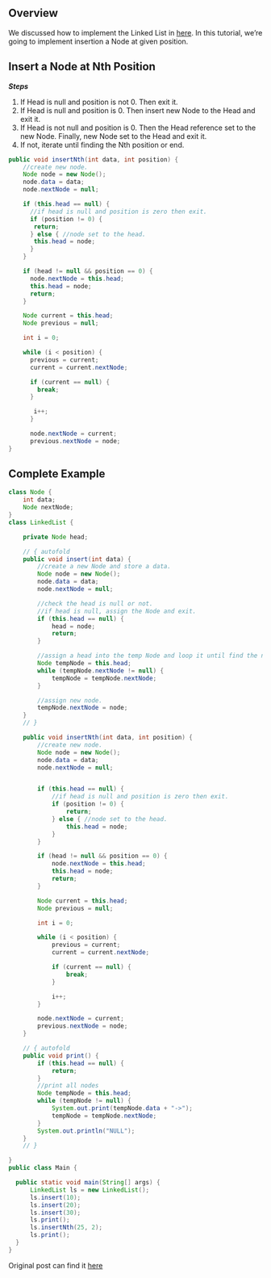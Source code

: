 ## Overview
We discussed how to implement the Linked List in [here](https://tech.io/playgrounds/d4e9203aa1493fb4785624abeb8c56eb7896/linked-list-data-structure). In this tutorial, we’re going to implement insertion a Node at given position.

## Insert a Node at Nth Position

***Steps***
1. If Head is null and position is not 0. Then exit it.
2. If Head is null and position is 0. Then insert new Node to the Head and exit it.
3. If Head is not null and position is 0. Then the Head reference set to the new Node. Finally, new Node set to the Head and exit it.
4. If not, iterate until finding the Nth position or end.

```java
public void insertNth(int data, int position) {
    //create new node.
    Node node = new Node();
    node.data = data;
    node.nextNode = null;

    if (this.head == null) {
      //if head is null and position is zero then exit.
      if (position != 0) {
       return;
      } else { //node set to the head.
       this.head = node;
      }
    }

    if (head != null && position == 0) {
      node.nextNode = this.head;
      this.head = node;
      return;
    }

    Node current = this.head;
    Node previous = null;

    int i = 0;

    while (i < position) {
      previous = current;
      current = current.nextNode;

      if (current == null) {
        break;
      }

       i++;
      }

      node.nextNode = current;
      previous.nextNode = node;
}
```

## Complete Example
```java runnable
class Node {
    int data;
    Node nextNode;
}
class LinkedList {

    private Node head;

    // { autofold
    public void insert(int data) {
        //create a new Node and store a data.
        Node node = new Node();
        node.data = data;
        node.nextNode = null;

        //check the head is null or not.
        //if head is null, assign the Node and exit.
        if (this.head == null) {
            head = node;
            return;
        }

        //assign a head into the temp Node and loop it until find the null reference.
        Node tempNode = this.head;
        while (tempNode.nextNode != null) {
            tempNode = tempNode.nextNode;
        }

        //assign new node.
        tempNode.nextNode = node;
    }
    // }

    public void insertNth(int data, int position) {
        //create new node.
        Node node = new Node();
        node.data = data;
        node.nextNode = null;


        if (this.head == null) {
            //if head is null and position is zero then exit.
            if (position != 0) {
                return;
            } else { //node set to the head.
                this.head = node;
            }
        }

        if (head != null && position == 0) {
            node.nextNode = this.head;
            this.head = node;
            return;
        }

        Node current = this.head;
        Node previous = null;

        int i = 0;

        while (i < position) {
            previous = current;
            current = current.nextNode;

            if (current == null) {
                break;
            }

            i++;
        }

        node.nextNode = current;
        previous.nextNode = node;
    }

    // { autofold
    public void print() {
        if (this.head == null) {
            return;
        }
        //print all nodes
        Node tempNode = this.head;
        while (tempNode != null) {
            System.out.print(tempNode.data + "->");
            tempNode = tempNode.nextNode;
        }
        System.out.println("NULL");
    }
    // }

}
public class Main {

  public static void main(String[] args) {
      LinkedList ls = new LinkedList();
      ls.insert(10);
      ls.insert(20);
      ls.insert(30);
      ls.print();
      ls.insertNth(25, 2);
      ls.print();
  }
}
```

Original post can find it [here](http://mydevgeek.com/linked-list-insertion-deletion-nth-position/)
